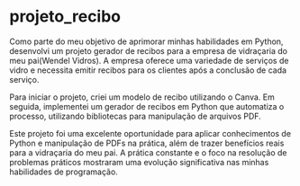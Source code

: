 # projeto_recibo
Como parte do meu objetivo de aprimorar minhas habilidades em Python, desenvolvi um projeto gerador de recibos para a empresa de vidraçaria do meu pai(Wendel Vidros). A empresa oferece uma variedade de serviços de vidro e necessita emitir recibos para os clientes após a conclusão de cada serviço.

Para iniciar o projeto, criei um modelo de recibo utilizando o Canva. Em seguida, implementei um gerador de recibos em Python que automatiza o processo, utilizando bibliotecas para manipulação de arquivos PDF.

Este projeto foi uma excelente oportunidade para aplicar conhecimentos de Python e manipulação de PDFs na prática, além de trazer benefícios reais para a vidraçaria do meu pai. A prática constante e o foco na resolução de problemas práticos mostraram uma evolução significativa nas minhas habilidades de programação.
